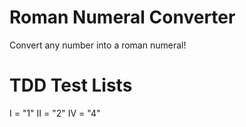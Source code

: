 Roman Numeral Converter
======================
Convert any number into a roman numeral!

# TDD Test Lists
I = "1"
II = "2"
IV = "4"
